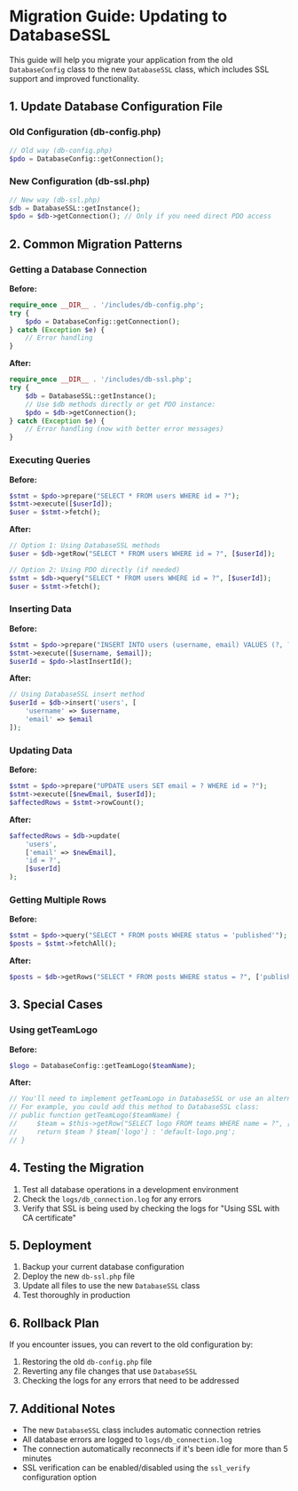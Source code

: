 # Migration Guide: Updating to DatabaseSSL

This guide will help you migrate your application from the old `DatabaseConfig` class to the new `DatabaseSSL` class, which includes SSL support and improved functionality.

## 1. Update Database Configuration File

### Old Configuration (db-config.php)
```php
// Old way (db-config.php)
$pdo = DatabaseConfig::getConnection();
```

### New Configuration (db-ssl.php)
```php
// New way (db-ssl.php)
$db = DatabaseSSL::getInstance();
$pdo = $db->getConnection(); // Only if you need direct PDO access
```

## 2. Common Migration Patterns

### Getting a Database Connection

**Before:**
```php
require_once __DIR__ . '/includes/db-config.php';
try {
    $pdo = DatabaseConfig::getConnection();
} catch (Exception $e) {
    // Error handling
}
```

**After:**
```php
require_once __DIR__ . '/includes/db-ssl.php';
try {
    $db = DatabaseSSL::getInstance();
    // Use $db methods directly or get PDO instance:
    $pdo = $db->getConnection();
} catch (Exception $e) {
    // Error handling (now with better error messages)
}
```

### Executing Queries

**Before:**
```php
$stmt = $pdo->prepare("SELECT * FROM users WHERE id = ?");
$stmt->execute([$userId]);
$user = $stmt->fetch();
```

**After:**
```php
// Option 1: Using DatabaseSSL methods
$user = $db->getRow("SELECT * FROM users WHERE id = ?", [$userId]);

// Option 2: Using PDO directly (if needed)
$stmt = $db->query("SELECT * FROM users WHERE id = ?", [$userId]);
$user = $stmt->fetch();
```

### Inserting Data

**Before:**
```php
$stmt = $pdo->prepare("INSERT INTO users (username, email) VALUES (?, ?)");
$stmt->execute([$username, $email]);
$userId = $pdo->lastInsertId();
```

**After:**
```php
// Using DatabaseSSL insert method
$userId = $db->insert('users', [
    'username' => $username,
    'email' => $email
]);
```

### Updating Data

**Before:**
```php
$stmt = $pdo->prepare("UPDATE users SET email = ? WHERE id = ?");
$stmt->execute([$newEmail, $userId]);
$affectedRows = $stmt->rowCount();
```

**After:**
```php
$affectedRows = $db->update(
    'users', 
    ['email' => $newEmail],
    'id = ?',
    [$userId]
);
```

### Getting Multiple Rows

**Before:**
```php
$stmt = $pdo->query("SELECT * FROM posts WHERE status = 'published'");
$posts = $stmt->fetchAll();
```

**After:**
```php
$posts = $db->getRows("SELECT * FROM posts WHERE status = ?", ['published']);
```

## 3. Special Cases

### Using getTeamLogo

**Before:**
```php
$logo = DatabaseConfig::getTeamLogo($teamName);
```

**After:**
```php
// You'll need to implement getTeamLogo in DatabaseSSL or use an alternative approach
// For example, you could add this method to DatabaseSSL class:
// public function getTeamLogo($teamName) {
//     $team = $this->getRow("SELECT logo FROM teams WHERE name = ?", [$teamName]);
//     return $team ? $team['logo'] : 'default-logo.png';
// }
```

## 4. Testing the Migration

1. Test all database operations in a development environment
2. Check the `logs/db_connection.log` for any errors
3. Verify that SSL is being used by checking the logs for "Using SSL with CA certificate"

## 5. Deployment

1. Backup your current database configuration
2. Deploy the new `db-ssl.php` file
3. Update all files to use the new `DatabaseSSL` class
4. Test thoroughly in production

## 6. Rollback Plan

If you encounter issues, you can revert to the old configuration by:
1. Restoring the old `db-config.php` file
2. Reverting any file changes that use `DatabaseSSL`
3. Checking the logs for any errors that need to be addressed

## 7. Additional Notes

- The new `DatabaseSSL` class includes automatic connection retries
- All database errors are logged to `logs/db_connection.log`
- The connection automatically reconnects if it's been idle for more than 5 minutes
- SSL verification can be enabled/disabled using the `ssl_verify` configuration option
